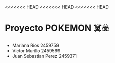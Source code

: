 <<<<<<< HEAD
<<<<<<< HEAD
<<<<<<< HEAD
# Proyecto POKEMON ☠️☣️
- Mariana Rios 2459759
- Victor Murillo 2459569
- Juan Sebastian Perez 2459371

